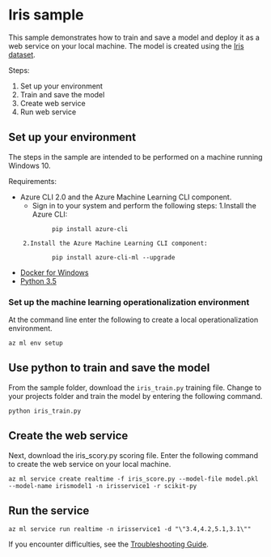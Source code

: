 # Iris sample

This sample demonstrates how to train and save a model and deploy it as a web service on your local machine. 
The model is created using the [Iris dataset](http://scikit-learn.org/stable/auto_examples/datasets/plot_iris_dataset.html). 

Steps:

1. Set up your environment
2. Train and save the model
3. Create web service
4. Run web service

## Set up your environment

The steps in the sample are intended to be performed on a machine running Windows 10.

Requirements:

* Azure CLI 2.0 and the Azure Machine Learning CLI component. 
    * Sign in to your system and perform the following steps:
        1.Install the Azure CLI:
```
            pip install azure-cli
```
        2.Install the Azure Machine Learning CLI component:
```
            pip install azure-cli-ml --upgrade
```
* [Docker for Windows](https://docs.docker.com/docker-for-windows/)
* [Python 3.5](https://www.python.org/downloads/)

### Set up the machine learning operationalization environment

At the command line enter the following to create a local operationalization environment.

```
az ml env setup 
```

## Use python to train and save the model 

From the sample folder, download the ```iris_train.py``` training file.
Change to your projects folder and train the model by entering the following command.
```
python iris_train.py
```

## Create the web service

Next, download the iris_scory.py scoring file.
Enter the following command to create the web service on your local machine.
```
az ml service create realtime -f iris_score.py --model-file model.pkl --model-name irismodel1 -n irisservice1 -r scikit-py
```
## Run the service

```
az ml service run realtime -n irisservice1 -d "\"3.4,4.2,5.1,3.1\""
```

If you encounter difficulties, see the [Troubleshooting Guide](..\..\..\documentation\troubleshooting.md).

